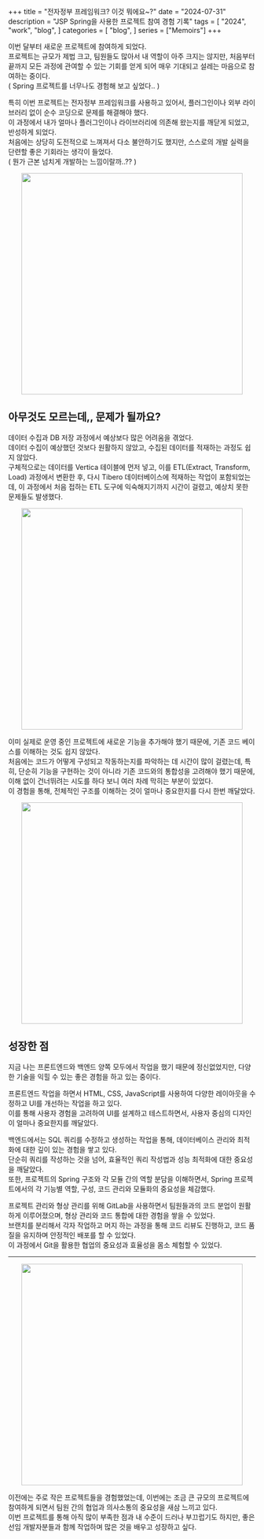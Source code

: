 +++
title = "전자정부 프레임워크? 이것 뭐에요~?"
date = "2024-07-31"
description = "JSP Spring을 사용한 프로젝트 참여 경험 기록"
tags = [
    "2024",
    "work",
    "blog",
]
categories = [
    "blog",
]
series = ["Memoirs"]
+++

이번 달부터 새로운 프로젝트에 참여하게 되었다. <br> 프로젝트는 규모가 제법 크고, 팀원들도 많아서 내 역할이 아주 크지는 않지만, 처음부터 끝까지 모든 과정에 관여할 수 있는 기회를 얻게 되어 매우 기대되고 설레는 마음으로 참여하는 중이다. <br>
( Spring 프로젝트를 너무나도 경험해 보고 싶었다.. )

특히 이번 프로젝트는 전자정부 프레임워크를 사용하고 있어서, 플러그인이나 외부 라이브러리 없이 순수 코딩으로 문제를 해결해야 했다. <br>
이 과정에서 내가 얼마나 플러그인이나 라이브러리에 의존해 왔는지를 깨닫게 되었고, 반성하게 되었다. <br>
처음에는 상당히 도전적으로 느껴져서 다소 불안하기도 했지만, 스스로의 개발 실력을 단련할 좋은 기회라는 생각이 들었다. <br>
( 뭔가 근본 넘치게 개발하는 느낌이랄까..?? )

<p align="center"><img src="https://github.com/user-attachments/assets/424c199e-0028-4110-b199-21b644cf6c6e" width="450"></p>

<!--more-->

## 아무것도 모르는데,, 문제가 될까요?

데이터 수집과 DB 저장 과정에서 예상보다 많은 어려움을 겪었다. <br>
데이터 수집이 예상했던 것보다 원활하지 않았고, 수집된 데이터를 적재하는 과정도 쉽지 않았다. <br>
구체적으로는 데이터를 Vertica 테이블에 먼저 넣고, 이를 ETL(Extract, Transform, Load) 과정에서 변환한 후, 다시 Tibero 데이터베이스에 적재하는 작업이 포함되었는데, 이 과정에서 처음 접하는 ETL 도구에 익숙해지기까지 시간이 걸렸고, 예상치 못한 문제들도 발생했다.

<p align="center"><img src="https://github.com/user-attachments/assets/f802e12e-6924-420b-bf02-ee45c7a64364" width="450"></p>

이미 실제로 운영 중인 프로젝트에 새로운 기능을 추가해야 했기 때문에, 기존 코드 베이스를 이해하는 것도 쉽지 않았다. <br>
처음에는 코드가 어떻게 구성되고 작동하는지를 파악하는 데 시간이 많이 걸렸는데, 특히, 단순히 기능을 구현하는 것이 아니라 기존 코드와의 통합성을 고려해야 했기 때문에, 이해 없이 건너뛰려는 시도를 하다 보니 여러 차례 막히는 부분이 있었다. <br>
이 경험을 통해, 전체적인 구조를 이해하는 것이 얼마나 중요한지를 다시 한번 깨달았다.

<p align="center"><img src="https://github.com/user-attachments/assets/1a3305ce-5d6a-411a-b361-454916dd95b0" width="450"></p>

## 성장한 점

지금 나는 프론트엔드와 백엔드 양쪽 모두에서 작업을 했기 때문에 정신없었지만, 다양한 기술을 익힐 수 있는 좋은 경험을 하고 있는 중이다.

프론트엔드 작업을 하면서 HTML, CSS, JavaScript를 사용하여 다양한 레이아웃을 수정하고 UI를 개선하는 작업을 하고 있다. <br>
이를 통해 사용자 경험을 고려하여 UI를 설계하고 테스트하면서, 사용자 중심의 디자인이 얼마나 중요한지를 깨달았다.

백엔드에서는 SQL 쿼리를 수정하고 생성하는 작업을 통해, 데이터베이스 관리와 최적화에 대한 깊이 있는 경험을 쌓고 있다. <br>
단순히 쿼리를 작성하는 것을 넘어, 효율적인 쿼리 작성법과 성능 최적화에 대한 중요성을 깨달았다. <br>
또한, 프로젝트의 Spring 구조와 각 모듈 간의 역할 분담을 이해하면서, Spring 프로젝트에서의 각 기능별 역할, 구성, 코드 관리와 모듈화의 중요성을 체감했다.

프로젝트 관리와 형상 관리를 위해 GitLab을 사용하면서 팀원들과의 코드 분업이 원활하게 이루어졌으며, 형상 관리와 코드 통합에 대한 경험을 쌓을 수 있었다. <br>
브랜치를 분리해서 각자 작업하고 머지 하는 과정을 통해 코드 리뷰도 진행하고, 코드 품질을 유지하며 안정적인 배포를 할 수 있었다. <br> 이 과정에서 Git을 활용한 협업의 중요성과 효율성을 몸소 체험할 수 있었다.

<hr>

<p align="center"><img src="https://github.com/user-attachments/assets/c245f052-9be1-44ef-8e2e-09f7c2632ae7" width="450"></p>

이전에는 주로 작은 프로젝트들을 경험했었는데, 이번에는 조금 큰 규모의 프로젝트에 참여하게 되면서 팀원 간의 협업과 의사소통의 중요성을 새삼 느끼고 있다. <br>
이번 프로젝트를 통해 아직 많이 부족한 점과 내 수준이 드러나 부끄럽기도 하지만, 좋은 선임 개발자분들과 함께 작업하며 많은 것을 배우고 성장하고 싶다.
